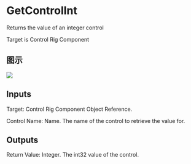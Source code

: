 # GetControlInt

Returns the value of an integer control

Target is Control Rig Component

## 图示

![]($-20221218-18312536.png)

## Inputs

Target: Control Rig Component Object Reference.

Control Name: Name. The name of the control to retrieve the value for.  

## Outputs

Return Value: Integer. The int32 value of the control.

